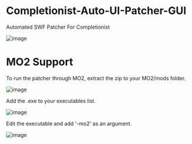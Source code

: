 # Completionist-Auto-UI-Patcher-GUI
 Automated SWF Patcher For Completionist

![image](https://github.com/user-attachments/assets/05d5fa5d-4296-4b4b-87c1-099cd7d99669)

# MO2 Support
To run the patcher through MO2, extract the zip to your MO2/mods folder.

![image](https://github.com/user-attachments/assets/9c836cd4-1e6f-471f-a1e5-084a509247bf)

Add the .exe to your executables list.

![image](https://github.com/user-attachments/assets/ade4b4ae-566e-43ac-8daa-16c1fc8817d4)

Edit the executable and add '-mo2' as an argument.

![image](https://github.com/user-attachments/assets/fe77f038-3ac8-4f0b-912c-d59c98e6cf37)

